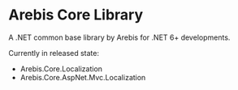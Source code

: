 Arebis Core Library
===================

A .NET common base library by Arebis for .NET 6+ developments.

Currently in released state:

- Arebis.Core.Localization
- Arebis.Core.AspNet.Mvc.Localization

